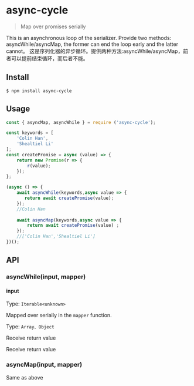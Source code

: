 # async-cycle 

> Map over promises serially


This is an asynchronous loop of the serializer.
Provide two methods: asyncWhile/asyncMap, the former can end the loop early and the latter cannot。
这是序列化器的异步循环。提供两种方法:asyncWhile/asyncMap，前者可以提前结束循环，而后者不能。

## Install

```
$ npm install async-cycle
```


## Usage

```js
const { asyncMap, asyncWhile } = require ('async-cycle');

const keywords = [
    'Colin Han',
    'Shealtiel Li'
];
const createPromise = async (value) => {
    return new Promise(r => {
        r(value);
    });
};

(async () => {
    await asyncWhile(keywords,async value => {
       return await createPromise(value);
    });
    //Colin Han
    
    await asyncMap(keywords,async value => {
        return await createPromise(value) ;
    });
    //['Colin Han','Shealtiel Li']
})();
```


## API

### asyncWhile(input, mapper) 

#### input

Type: `Iterable<unknown>`

Mapped over serially in the `mapper` function.

Type: `Array、Object`

Receive return value


Receive return value

### asyncMap(input, mapper)

Same as above 
